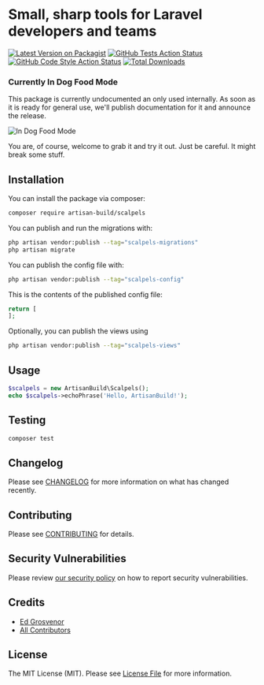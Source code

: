 # Small, sharp tools for Laravel developers and teams

[![Latest Version on Packagist](https://img.shields.io/packagist/v/artisan-build/scalpels.svg?style=flat-square)](https://packagist.org/packages/artisan-build/scalpels)
[![GitHub Tests Action Status](https://img.shields.io/github/actions/workflow/status/artisan-build/scalpels/run-tests.yml?branch=main&label=tests&style=flat-square)](https://github.com/artisan-build/scalpels/actions?query=workflow%3Arun-tests+branch%3Amain)
[![GitHub Code Style Action Status](https://img.shields.io/github/actions/workflow/status/artisan-build/scalpels/fix-php-code-style-issues.yml?branch=main&label=code%20style&style=flat-square)](https://github.com/artisan-build/scalpels/actions?query=workflow%3A"Fix+PHP+code+style+issues"+branch%3Amain)
[![Total Downloads](https://img.shields.io/packagist/dt/artisan-build/scalpels.svg?style=flat-square)](https://packagist.org/packages/artisan-build/scalpels)

### Currently In Dog Food Mode

This package is currently undocumented an only used internally. As soon as it is ready for general use, we'll publish documentation for it and announce the release.

![In Dog Food Mode](https://images.unsplash.com/photo-1568640347023-a616a30bc3bd?w=900&auto=format&fit=crop&q=60&ixlib=rb-4.0.3&ixid=M3wxMjA3fDB8MHxzZWFyY2h8Mnx8ZG9nJTIwZm9vZHxlbnwwfHwwfHx8MA%3D%3D)

You are, of course, welcome to grab it and try it out. Just be careful. It might break some stuff.


## Installation

You can install the package via composer:

```bash
composer require artisan-build/scalpels
```

You can publish and run the migrations with:

```bash
php artisan vendor:publish --tag="scalpels-migrations"
php artisan migrate
```

You can publish the config file with:

```bash
php artisan vendor:publish --tag="scalpels-config"
```

This is the contents of the published config file:

```php
return [
];
```

Optionally, you can publish the views using

```bash
php artisan vendor:publish --tag="scalpels-views"
```

## Usage

```php
$scalpels = new ArtisanBuild\Scalpels();
echo $scalpels->echoPhrase('Hello, ArtisanBuild!');
```

## Testing

```bash
composer test
```

## Changelog

Please see [CHANGELOG](CHANGELOG.md) for more information on what has changed recently.

## Contributing

Please see [CONTRIBUTING](CONTRIBUTING.md) for details.

## Security Vulnerabilities

Please review [our security policy](../../security/policy) on how to report security vulnerabilities.

## Credits

- [Ed Grosvenor](https://github.com/edgrosvenor)
- [All Contributors](../../contributors)

## License

The MIT License (MIT). Please see [License File](LICENSE.md) for more information.
